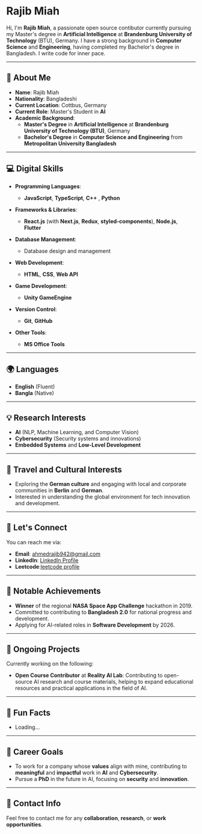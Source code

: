 # Rajib Miah

Hi, I'm **Rajib Miah**, a passionate open source contibutor currently pursuing my Master's degree in **Artificial Intelligence** at **Brandenburg University of Technology** (BTU), Germany. I have a strong background in **Computer Science** and **Engineering**, having completed my Bachelor's degree in Bangladesh. I write code for inner pace.

---

## 🚀 About Me

- **Name**: Rajib Miah
- **Nationality**: Bangladeshi
- **Current Location**: Cottbus, Germany
- **Current Role**: Master's Student in **AI**
- **Academic Background**:
  - **Master's Degree** in **Artificial Intelligence** at **Brandenburg University of Technology (BTU)**, Germany
  - **Bachelor's Degree** in **Computer Science and Engineering** from **Metropolitan University Bangladesh**

---

## 💻 Digital Skills

- **Programming Languages**:  
  - **JavaScript**, **TypeScript**, **C++** , **Python**
  
- **Frameworks & Libraries**:  
  - **React.js** (with **Next.js**, **Redux**, **styled-components**), **Node.js**, **Flutter**

- **Database Management**:  
  - Database design and management

- **Web Development**:  
  - **HTML**, **CSS**, **Web API**

- **Game Development**:  
  - **Unity GameEngine**

- **Version Control**:  
  - **Git**, **GitHub**

- **Other Tools**:  
  - **MS Office Tools**


---

## 🌍 Languages

- **English** (Fluent)
- **Bangla** (Native)

---

## 💡 Research Interests

- **AI** (NLP, Machine Learning, and Computer Vision)
- **Cybersecurity** (Security systems and innovations)
- **Embedded Systems** and **Low-Level Development**

---

## 🧳 Travel and Cultural Interests

- Exploring the **German culture** and engaging with local and corporate communities in **Berlin** and **German**.
- Interested in understanding the global environment for tech innovation and development.

---

## 💬 Let's Connect

You can reach me via:
- **Email**: ahmedrajib942@gmail.com
- **LinkedIn**: [LinkedIn Profile](https://www.linkedin.com/in/mrrajibmiah/)
- **Leetcode**:[leetcode profile](https://leetcode.com/u/md_rajib)
---

## 🌟 Notable Achievements

- **Winner** of the regional **NASA Space App Challenge** hackathon in 2019.
- Committed to contributing to **Bangladesh 2.0** for national progress and development.
- Applying for AI-related roles in **Software Development** by 2026.
  
---

## 📝 Ongoing Projects

Currently working on the following:
- **Open Course Contributor** at **Reality AI Lab**: Contributing to open-source AI research and course materials, helping to expand educational resources and practical applications in the field of AI.

---

## 📌 Fun Facts

- Loading...

---

## 🏅 Career Goals

- To work for a company whose **values** align with mine, contributing to **meaningful** and **impactful** work in **AI** and **Cybersecurity**.
- Pursue a **PhD** in the future in AI, focusing on **security** and **innovation**.

---

## 📍 Contact Info

Feel free to contact me for any **collaboration**, **research**, or **work opportunities**.

